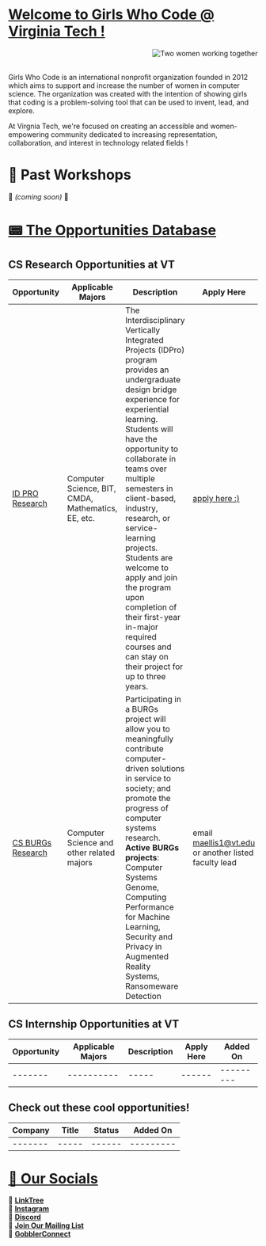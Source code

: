 # <u> Welcome to Girls Who Code @ Virginia Tech ! </u>

<img src="https://github.com/GWC-VT/GWC-VT/assets/153964685/e98c7a34-89c3-4856-b75d-78a4667dbb64" align="right" alt="Two women working together">
<br></br>
<p align="left">
Girls Who Code is an international nonprofit organization founded in 2012 which aims to support and increase the number of women in computer science. The organization was created with the intention of showing girls that coding is a problem-solving tool that can be used to invent, lead, and explore. 

  At Virgnia Tech, we're focused on creating an accessible and women-empowering community dedicated to increasing representation, collaboration, and interest in technology related fields !
</p>

# 🔨 Past Workshops 
🚧 *(coming soon)*  🚧

# <u> 📟 The Opportunities Database </u>


## CS Research Opportunities at VT

| Opportunity | Applicable Majors | Description | Apply Here | Added On |
| ------- | ----------| ----- | ------ |--------- |
| [ID PRO Research](https://idproenge.wp.prod.es.cloud.vt.edu/program-overview/)  | Computer Science, BIT, CMDA, Mathematics, EE, etc. | The Interdisciplinary Vertically Integrated Projects (IDPro) program provides an undergraduate design bridge experience for experiential learning. Students will have the opportunity to collaborate in teams over multiple semesters in client-based, industry, research, or service-learning projects. Students are welcome to apply and join the program upon completion of their first-year in-major required courses and can stay on their project for up to three years. | [apply here :)](https://docs.google.com/forms/d/e/1FAIpQLSexW5XpGuQCCPsKtTKRrCl0yz8nj1lqlblxrajFygwWzwl4dw/viewform) |12/23/23|
| [CS BURGs Research](https://cs.vt.edu/research/research-areas/systems/burgs.html) |Computer Science and other related majors| Participating in a BURGs project will allow you to meaningfully contribute computer-driven solutions in service to society; and promote the progress of computer systems research. **Active BURGs projects**: Computer Systems Genome, Computing Performance for Machine Learning, Security and Privacy in Augmented Reality Systems, Ransomeware Detection | email maellis1@vt.edu or another listed faculty lead |12/23/23|

## CS Internship Opportunities at VT
| Opportunity | Applicable Majors | Description | Apply Here | Added On |
| ------- | ----------| ----- | ------ |--------- |
| ------- | ----------| ----- | ------ |--------- |

## Check out these cool opportunities!
| Company  | Title | Status | Added On |
| -------| ----- | ------ |--------- |
| -------| ----- | ------ |--------- |

# <u> 🎨 Our Socials </u>
💌 [**LinkTree**](https://linktr.ee/girlswhocodevtech) <br>
💌 [**Instagram**](https://www.instagram.com/girlswhocodevt/) <br>
💌 [**Discord**](https://discord.com/invite/jcZRvEadHq) <br>
💌 [**Join Our Mailing List**](https://docs.google.com/forms/d/e/1FAIpQLSdXkLPPLqduzUtDj7vjDWKLkPug0d9kVpHKwDikVJ566Xv7bw/viewform) <br>
💌 [**GobblerConnect**](https://gobblerconnect.vt.edu/)

<!---
GWC-VT/GWC-VT is a ✨ special ✨ repository because its `README.md` (this file) appears on your GitHub profile.
You can click the Preview link to take a look at your changes.
--->
